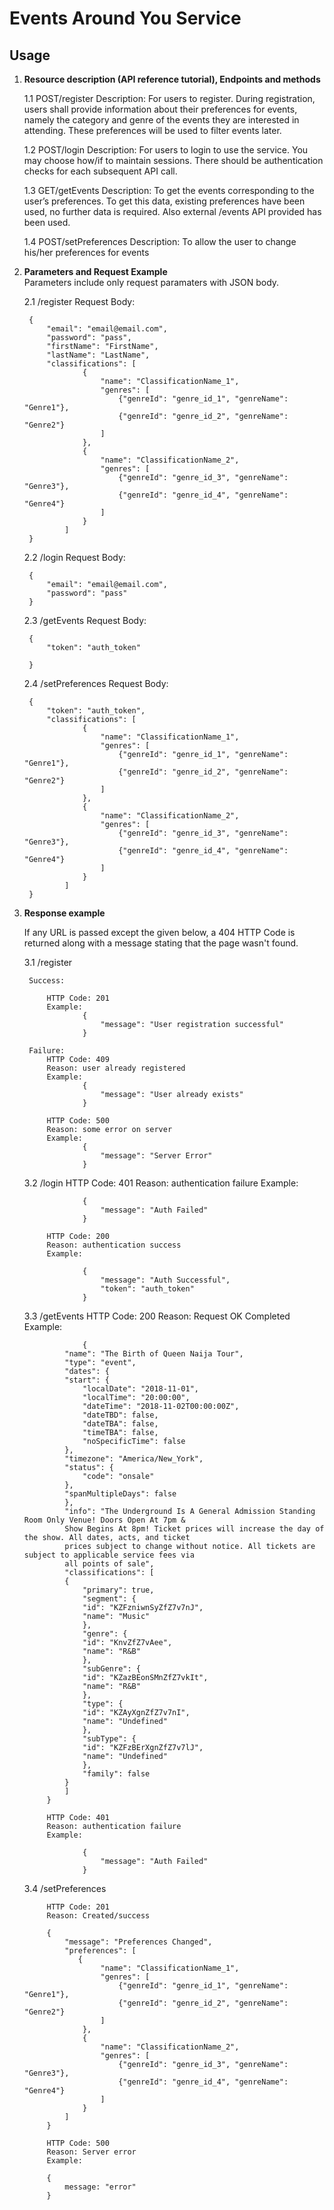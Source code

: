 # Events Around You Service

## Usage

1. **Resource description (API reference tutorial), Endpoints and methods** 

    1.1 POST/register
        Description: For users to register. During registration, users shall provide information about their
        preferences for events, namely the category and genre of the events they are interested in
        attending. These preferences will be used to filter events later.

    1.2 POST/login
        Description: For users to login to use the service. You may choose how/if to maintain sessions. There
        should be authentication checks for each subsequent API call.

    1.3 GET/getEvents
        Description: To get the events corresponding to the user’s preferences. To get this data, existing          preferences have been used, no further data is required. Also external /events API provided has been used. 

    1.4 POST/setPreferences
        Description: To allow the user to change his/her preferences for events

2. **Parameters and Request Example**   
    Parameters include only request paramaters with JSON body.

    2.1 /register
        Request Body:
	
        {
            "email": "email@email.com",
            "password": "pass",
            "firstName": "FirstName",
            "lastName": "LastName",
            "classifications": [
                    {
                        "name": "ClassificationName_1",
                        "genres": [
                            {"genreId": "genre_id_1", "genreName": "Genre1"},
                            {"genreId": "genre_id_2", "genreName": "Genre2"}
                        ]
                    },
                    {
                        "name": "ClassificationName_2",
                        "genres": [
                            {"genreId": "genre_id_3", "genreName": "Genre3"},
                            {"genreId": "genre_id_4", "genreName": "Genre4"}
                        ]
                    }
                ]
        }

    2.2 /login
        Request Body:
	
        {
            "email": "email@email.com",
            "password": "pass"
        }

    2.3 /getEvents
        Request Body:
	
        {
	        "token": "auth_token"
    
        }

    2.4 /setPreferences
        Request Body:
	
        {		
            "token": "auth_token",
            "classifications": [
                    {
                        "name": "ClassificationName_1",
                        "genres": [
                            {"genreId": "genre_id_1", "genreName": "Genre1"},
                            {"genreId": "genre_id_2", "genreName": "Genre2"}
                        ]
                    },
                    {
                        "name": "ClassificationName_2",
                        "genres": [
                            {"genreId": "genre_id_3", "genreName": "Genre3"},
                            {"genreId": "genre_id_4", "genreName": "Genre4"}
                        ]
                    }
                ]
        }

3. **Response example**

    If any URL is passed except the given below, a 404 HTTP Code is returned along with a message stating that
    the page wasn't found.

    3.1 /register

        Success:
	
            HTTP Code: 201
            Example: 
                    {
                        "message": "User registration successful"
                    }

        Failure:
            HTTP Code: 409
            Reason: user already registered
            Example: 
                    {
                        "message": "User already exists"
                    } 

            HTTP Code: 500
            Reason: some error on server
            Example: 
                    {
                        "message": "Server Error"
                    }
    3.2 /login
            HTTP Code: 401
            Reason: authentication failure
            Example: 	 
	    
                    {
                        "message": "Auth Failed"
                    }
		    
            HTTP Code: 200
            Reason: authentication success
            Example: 
	    
                    {
                        "message": "Auth Successful",
                        "token": "auth_token"
                    }
    3.3 /getEvents
            HTTP Code: 200
            Reason: Request OK Completed
            Example: 
	    
                    {
			    "name": "The Birth of Queen Naija Tour",
			    "type": "event",
			    "dates": {
				"start": {
				    "localDate": "2018-11-01",
				    "localTime": "20:00:00",
				    "dateTime": "2018-11-02T00:00:00Z",
				    "dateTBD": false,
				    "dateTBA": false,
				    "timeTBA": false,
				    "noSpecificTime": false
				},
				"timezone": "America/New_York",
				"status": {
				    "code": "onsale"
				},
				"spanMultipleDays": false
			    },
			    "info": "The Underground Is A General Admission Standing Room Only Venue! Doors Open At 7pm & 
			    Show Begins At 8pm! Ticket prices will increase the day of the show. All dates, acts, and ticket 
			    prices subject to change without notice. All tickets are subject to applicable service fees via 
			    all points of sale",
			    "classifications": [
				{
				    "primary": true,
				    "segment": {
					"id": "KZFzniwnSyZfZ7v7nJ",
					"name": "Music"
				    },
				    "genre": {
					"id": "KnvZfZ7vAee",
					"name": "R&B"
				    },
				    "subGenre": {
					"id": "KZazBEonSMnZfZ7vkIt",
					"name": "R&B"
				    },
				    "type": {
					"id": "KZAyXgnZfZ7v7nI",
					"name": "Undefined"
				    },
				    "subType": {
					"id": "KZFzBErXgnZfZ7v7lJ",
					"name": "Undefined"
				    },
				    "family": false
				}
			    ]
			}

            HTTP Code: 401
            Reason: authentication failure
            Example: 
	    
                    {
                        "message": "Auth Failed"
                    }
		    
    3.4 /setPreferences

            HTTP Code: 201 
            Reason: Created/success
	    
            {
                "message": "Preferences Changed",
                "preferences": [
                   {
                        "name": "ClassificationName_1",
                        "genres": [
                            {"genreId": "genre_id_1", "genreName": "Genre1"},
                            {"genreId": "genre_id_2", "genreName": "Genre2"}
                        ]
                    },
                    {
                        "name": "ClassificationName_2",
                        "genres": [
                            {"genreId": "genre_id_3", "genreName": "Genre3"},
                            {"genreId": "genre_id_4", "genreName": "Genre4"}
                        ]
                    }
                ]
            }

            HTTP Code: 500
            Reason: Server error
            Example:
	    
            {
                message: "error"
            }
